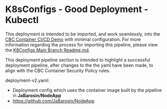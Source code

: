 # K8sConfigs - Good Deployment - Kubectl

This deployment is intended to be imported, and work seamlessly, into the [CBC Container CI/CD Demo](https://github.com/ncomeau/CBC_Container_CICD_Demo) with minimal configuration. For more information regarding the process for importing this pipeline, please view the [K8Configs Main Branch Readme.md](https://github.com/JaBarosin/K8sConfigs/tree/main).

This deployment pipeline section is intended to highlight a successful deployment pipeline, after changes to the the yaml have been made, to align with the CBC Container Security Policy rules.

deployment-v2.yaml:
  - Deployment config which uses the container image built by the pipeline in **JaBarosin/NodeApp**
  - https://github.com/JaBarosin/NodeApp
